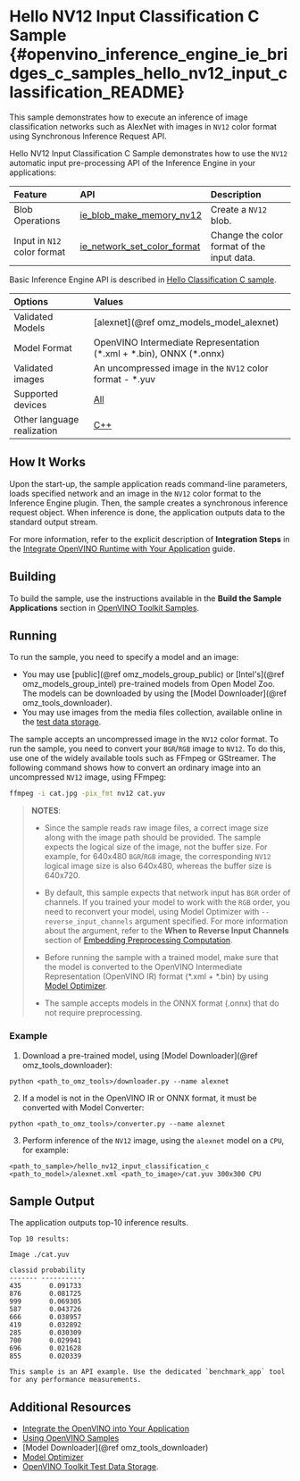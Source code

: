# Hello NV12 Input Classification C Sample {#openvino_inference_engine_ie_bridges_c_samples_hello_nv12_input_classification_README}

This sample demonstrates how to execute an inference of image classification networks such as AlexNet with images in `NV12` color format using Synchronous Inference Request API.

Hello NV12 Input Classification C Sample demonstrates how to use the `NV12` automatic input pre-processing API of the Inference Engine in your applications:

| Feature    | API  | Description |
|:---     |:--- |:---
| Blob Operations| [ie_blob_make_memory_nv12] | Create a `NV12` blob.
| Input in `N12` color format |[ie_network_set_color_format]| Change the color format of the input data.
Basic Inference Engine API is described in [Hello Classification C sample](../hello_classification/README.md).

| Options  | Values |
|:---                              |:---
| Validated Models                 | [alexnet](@ref omz_models_model_alexnet)
| Model Format                     | OpenVINO Intermediate Representation (\*.xml + \*.bin), ONNX (\*.onnx)
| Validated images                 | An uncompressed image in the `NV12` color format - \*.yuv
| Supported devices                | [All](../../../docs/OV_Runtime_UG/supported_plugins/Supported_Devices.md) |
| Other language realization       | [C++](../../../samples/cpp/hello_nv12_input_classification/README.md) |

## How It Works

Upon the start-up, the sample application reads command-line parameters, loads specified network and an
image in the `NV12` color format to the Inference Engine plugin. Then, the sample creates a synchronous inference request object. When inference is done, the application outputs data to the standard output stream.

For more information, refer to the explicit description of
**Integration Steps** in the [Integrate OpenVINO Runtime with Your Application](../../../docs/OV_Runtime_UG/integrate_with_your_application.md) guide.

## Building

To build the sample, use the instructions available in the **Build the Sample Applications** section in [OpenVINO Toolkit Samples](../../../docs/OV_Runtime_UG/Samples_Overview.md).

## Running

To run the sample, you need to specify a model and an image:

- You may use [public](@ref omz_models_group_public) or [Intel's](@ref omz_models_group_intel) pre-trained models from Open Model Zoo. The models can be downloaded by using the [Model Downloader](@ref omz_tools_downloader).
- You may use images from the media files collection, available online in the [test data storage](https://storage.openvinotoolkit.org/data/test_data).

The sample accepts an uncompressed image in the `NV12` color format. To run the sample, you need to
convert your `BGR`/`RGB` image to `NV12`. To do this, use one of the widely available tools such
as FFmpeg or GStreamer. The following command shows how to convert an ordinary image into an
uncompressed `NV12` image, using FFmpeg:

```sh
ffmpeg -i cat.jpg -pix_fmt nv12 cat.yuv
```

> **NOTES**:
> - Since the sample reads raw image files, a correct image size along with the image path 
>   should be provided. The sample expects the logical size of the image, not the buffer size. For example,
>   for 640x480 `BGR`/`RGB` image, the corresponding `NV12` logical image size is also 640x480, whereas the
>   buffer size is 640x720.
> - By default, this sample expects that network input has `BGR` order of channels. If you trained your
>   model to work with the `RGB` order, you need to reconvert your model, using Model Optimizer 
>   with `--reverse_input_channels` argument specified. For more information about the argument,
>   refer to the **When to Reverse Input Channels** section of
>   [Embedding Preprocessing Computation](../../../docs/MO_DG/prepare_model/convert_model/Converting_Model.md).
> - Before running the sample with a trained model, make sure that the model is converted to the OpenVINO Intermediate Representation (OpenVINO IR) format (\*.xml + \*.bin) by using [Model Optimizer](../../../docs/MO_DG/Deep_Learning_Model_Optimizer_DevGuide.md).
>
> - The sample accepts models in the ONNX format (.onnx) that do not require preprocessing.

### Example
1. Download a pre-trained model, using [Model Downloader](@ref omz_tools_downloader):
```
python <path_to_omz_tools>/downloader.py --name alexnet
```

2. If a model is not in the OpenVINO IR or ONNX format, it must be converted with Model Converter:

```
python <path_to_omz_tools>/converter.py --name alexnet
```

3. Perform inference of the `NV12` image, using the `alexnet` model on a `CPU`, for example:

```
<path_to_sample>/hello_nv12_input_classification_c <path_to_model>/alexnet.xml <path_to_image>/cat.yuv 300x300 CPU
```

## Sample Output

The application outputs top-10 inference results.

```
Top 10 results:

Image ./cat.yuv

classid probability
------- -----------
435       0.091733
876       0.081725
999       0.069305
587       0.043726
666       0.038957
419       0.032892
285       0.030309
700       0.029941
696       0.021628
855       0.020339

This sample is an API example. Use the dedicated `benchmark_app` tool for any performance measurements.
```

## Additional Resources

- [Integrate the OpenVINO into Your Application](../../../docs/OV_Runtime_UG/integrate_with_your_application.md)
- [Using OpenVINO Samples](../../../docs/OV_Runtime_UG/Samples_Overview.md)
- [Model Downloader](@ref omz_tools_downloader)
- [Model Optimizer](../../../docs/MO_DG/Deep_Learning_Model_Optimizer_DevGuide.md)
- [OpenVINO Toolkit Test Data Storage](https://storage.openvinotoolkit.org/data/test_data).

[ie_network_set_color_format]:https://docs.openvino.ai/latest/ie_c_api/group__Network.html#ga85f3251f1f7b08507c297e73baa58969
[ie_blob_make_memory_nv12]:https://docs.openvino.ai/latest/ie_c_api/group__Blob.html#ga0a2d97b0d40a53c01ead771f82ae7f4a